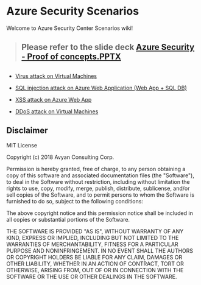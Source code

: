 # Azure Security Scenarios


Welcome to Azure Security Center Scenarios wiki!
> ##  
> ## Please refer to the slide deck  [Azure Security - Proof of concepts.PPTX](https://github.com/AvyanConsultingCorp/azure-security-scenarios/blob/master/scenarios/Azure%20Security%20-%20Proof%20of%20concepts.pptx)
> ##  

* [Virus attack on Virtual Machines](https://github.com/AvyanConsultingCorp/azure-security-scenarios/blob/master/scenarios/virus-attack-on-vm/documentation/virus-attack-vm.md)

* [SQL injection attack on Azure Web Application (Web App + SQL DB)](https://github.com/AvyanConsultingCorp/azure-security-scenarios/blob/master/scenarios/sql-injection-attack-on-webapp/documentation/webapp-sql-injection.md)

* [XSS attack on Azure Web App](https://github.com/AvyanConsultingCorp/azure-security-scenarios/blob/master/scenarios/xss-attack-on-webapp/documentation/webapp-xss.md)


* <a href="/scenarios/ddos-attack-on-vm/documentation/ddos-attack-on-virtual-machine.md">DDoS attack on Virtual Machines</a>



## Disclaimer

MIT License 

Copyright (c) 2018 Avyan Consulting Corp.

Permission is hereby granted, free of charge, to any person obtaining a copy of this software and associated documentation files (the "Software"), to deal in the Software without restriction, including without limitation the rights to use, copy, modify, merge, publish, distribute, sublicense, and/or sell copies of the Software, and to permit persons to whom the Software is furnished to do so, subject to the following conditions: 

The above copyright notice and this permission notice shall be included in all copies or substantial portions of the Software. 

THE SOFTWARE IS PROVIDED "AS IS", WITHOUT WARRANTY OF ANY KIND, EXPRESS OR IMPLIED, INCLUDING BUT NOT LIMITED TO THE WARRANTIES OF MERCHANTABILITY, FITNESS FOR A PARTICULAR PURPOSE AND NONINFRINGEMENT. IN NO EVENT SHALL THE AUTHORS OR COPYRIGHT HOLDERS BE LIABLE FOR ANY CLAIM, DAMAGES OR OTHER LIABILITY, WHETHER IN AN ACTION OF CONTRACT, TORT OR OTHERWISE, ARISING FROM, OUT OF OR IN CONNECTION WITH THE SOFTWARE OR THE USE OR OTHER DEALINGS IN THE SOFTWARE.
